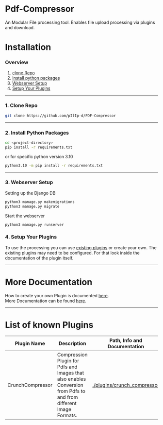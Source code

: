 # Pdf-Compressor
An Modular File processing tool. Enables file upload processing via plugins and download.

# Installation

### Overview
1. [clone Repo](#1-clone-repo)
2. [Install python packages](#2-install-python-packages)
3. [Webserver Setup](#3-webserver-setup)
4. [Setup Your Plugins](#4-Setup-Your-Plugins)

----
### 1. Clone Repo
```bash
git clone https://github.com/pIlIp-d/PDF-Compressor
```

----
### 2. Install Python Packages
```bash
cd <project-directory>
pip install -r requirements.txt
```
or for specific python version 3.10
```bash
python3.10 -m pip install -r requirements.txt
```

----

### 3. Webserver Setup
Setting up the Django DB
```bash
python3 manage.py makemigrations
python3 manage.py migrate
```

Start the webserver
```bash
python3 manage.py runserver
```

### 4. Setup Your Plugins

To use the processing you can use [existing plugins](#List-of-known-Plugins) or create your own.
The existing plugins may need to be configured. For that look inside the documentation of the plugin itself.

----
# More Documentation

How to create your own Plugin is documented [here](documentation/Plugin.md).  
More Documentation can be found [here](documentation/README.md).  


----

# List of known Plugins

| Plugin Name      | Description                                                                                                        | Path, Info and Documentation                              | Credits                                   |
|------------------|--------------------------------------------------------------------------------------------------------------------|-----------------------------------------------------------|-------------------------------------------|
| CrunchCompressor | Compression Plugin for Pdfs and Images that also enables Conversion from Pdfs to and from different Image Formats. | [./plugins/crunch_compressor](plugin_system/plugins/crunch_compressor/) | [Philip Dell](https://github.com/pIlIp-d) |

